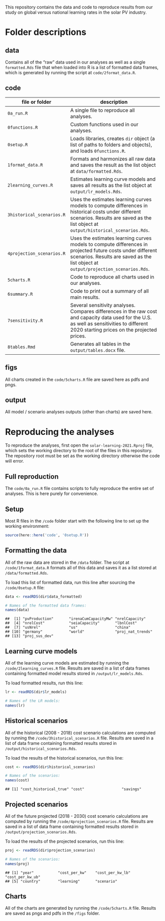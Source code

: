 
<!-- README.md is generated from README.Rmd. Please edit that file -->

This repository contains the data and code to reproduce results from our
study on global versus national learning rates in the solar PV industry.

# Folder descriptions

## data

Contains all of the “raw” data used in our analyses as well as a single
`formatted.Rds` file that when loaded into R is a list of formatted data
frames, which is generated by running the script at
`code/2format_data.R`.

## code

| file or folder            | description                                                                                                                                                                                      |
|---------------------------|--------------------------------------------------------------------------------------------------------------------------------------------------------------------------------------------------|
| `0a_run.R`                | A single file to reproduce all analyses.                                                                                                                                                         |
| `0functions.R`            | Custom functions used in our analyses.                                                                                                                                                           |
| `0setup.R`                | Loads libraries, creates `dir` object (a list of paths to folders and objects), and loads `0functions.R`.                                                                                        |
| `1format_data.R`          | Formats and harmonizes all raw data and saves the result as the list object at `data/formatted.Rds`.                                                                                             |
| `2learning_curves.R`      | Estimates learning curve models and saves all results as the list object at `output/lr_models.Rds`.                                                                                              |
| `3historical_scenarios.R` | Uses the estimates learning curves models to compute differences in historical costs under different scenarios. Results are saved as the list object at `output/historical_scenarios.Rds`.       |
| `4projection_scenarios.R` | Uses the estimates learning curves models to compute differences in projected future costs under different scenarios. Results are saved as the list object at `output/projection_scenarios.Rds`. |
| `5charts.R`               | Code to reproduce all charts used in our analyses.                                                                                                                                               |
| `6summary.R`              | Code to print out a summary of all main results.                                                                                                                                                 |
| `7sensitivity.R`          | Several sensitivity analyses. Compares differences in the raw cost and capacity data used for the U.S. as well as sensitivities to different 2020 starting prices on the projected prices.       |
| `8tables.Rmd`             | Generates all tables in the `output/tables.docx` file.                                                                                                                                           |

## figs

All charts created in the `code/5charts.R` file are saved here as pdfs
and pngs.

## output

All model / scenario analyses outputs (other than charts) are saved
here.

# Reproducing the analyses

To reproduce the analyses, first open the `solar-learning-2021.Rproj`
file, which sets the working directory to the root of the files in this
repository. The repository root must be set as the working directory
otherwise the code will error.

## Full reproduction

The `code/0a_run.R` file contains scripts to fully reproduce the entire
set of analyses. This is here purely for convenience.

## Setup

Most R files in the `/code` folder start with the following line to set
up the working environment:

``` r
source(here::here('code', '0setup.R'))
```

## Formatting the data

All of the raw data are stored in the `/data` folder. The script at
`/code/1format_data.R` formats all of this data and saves it as a list
stored at `/data/formatted.Rds`.

To load this list of formatted data, run this line after sourcing the
`/code/0setup.R` file:

``` r
data <- readRDS(dir$data_formatted)

# Names of the formatted data frames:
names(data)
```

    ##  [1] "pvProduction"       "irenaCumCapacityMw" "nrelCapacity"      
    ##  [4] "nrelCost"           "seiaCapacity"       "lbnlCost"          
    ##  [7] "usNrel"             "us"                 "china"             
    ## [10] "germany"            "world"              "proj_nat_trends"   
    ## [13] "proj_sus_dev"

## Learning curve models

All of the learning curve models are estimated by running the
`/code/2learning_curves.R` file. Results are saved in a list of data
frames containing formatted model results stored in
`/output/lr_models.Rds`.

To load formatted results, run this line:

``` r
lr <- readRDS(dir$lr_models)

# Names of the LR models:
names(lr)
```

## Historical scenarios

All of the historical (2008 - 2018) cost scenario calculations are
computed by running the `/code/3historical_scenarios.R` file. Results
are saved in a list of data frame containing formatted results stored in
`/output/historical_scenarios.Rds`.

To load the results of the historical scenarios, run this line:

``` r
cost <- readRDS(dir$historical_scenarios)

# Names of the scenarios:
names(cost)
```

    ## [1] "cost_historical_true" "cost"                 "savings"

## Projected scenarios

All of the future projected (2018 - 2030) cost scenario calculations are
computed by running the `/code/4projection_scenarios.R` file. Results
are saved in a list of data frame containing formatted results stored in
`/output/projection_scenarios.Rds`.

To load the results of the projected scenarios, run this line:

``` r
proj <- readRDS(dir$projection_scenarios)

# Names of the scenarios:
names(proj)
```

    ## [1] "year"           "cost_per_kw"    "cost_per_kw_lb" "cost_per_kw_ub"
    ## [5] "country"        "learning"       "scenario"

## Charts

All of the charts are generated by running the `/code/5charts.R` file.
Results are saved as pngs and pdfs in the `/figs` folder.
